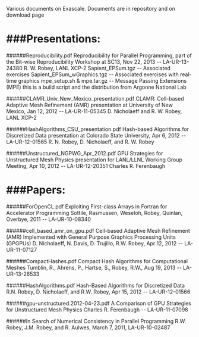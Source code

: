 Various documents on Exascale. Documents are in repository and on download page

###Presentations:
===============

######Reproducibility.pdf
Reproducibility for Parallel Programming, part of the
    Bit-wise Reproducibility Workshop at SC13,
    Nov 22, 2013 -- LA-UR-13-24380
   R. W. Robey, LANL XCP-2
   Sapient_EPSum.tgz -- Associated exercises
   Sapient_EPSum_wGraphics.tgz -- Associated exercises with real-time graphics
   mpe_setup.sh & mpe.tar.gz -- Message Passing Extensions (MPE)
      this is a build script and the distribution from Argonne National Lab
   
######CLAMR_Univ_New_Mexico_presentation.pdf
CLAMR: Cell-based Adaptive Mesh Refinement (AMR) presentation
    at University of New Mexico, Jan 12, 2012 -- LA-UR-11-05345
   D. Nicholaeff and R. W. Robey, LANL XCP-2

######HashAlgorithms_CSU_presentation.pdf
Hash-based Algorithms for Discretized Data presentation
    at Colorado State University, Apr 6, 2012 -- LA-UR-12-01565
   R. N. Robey, D. Nicholaeff, and R. W. Robey

######Unstructured_NGPWG_Apr_2012.pdf
GPU Strategies for Unstructured Mesh Physics presentation
    for LANL/LLNL Working Group Meeting, Apr 10, 2012 -- LA-UR-12-20351
   Charles R. Ferenbaugh


###Papers:
==============

######ForOpenCL.pdf
Exploiting First-class Arrays in Fortran for Accelerator Programming
    Sottile, Rasmussen, Weseloh, Robey, Quinlan, Overbye, 2011 -- LA-UR-10-08340
 
######cell_based_amr_on_gpu.pdf
Cell-based Adaptive Mesh Refinement (AMR) Implemented with General Purpose
    Graphics Processing Units (GPGPUs)
    D. Nicholaeff, N. Davis, D. Trujillo, R.W. Robey, Apr 12, 2012 -- LA-UR-11-07127
    
######CompactHashes.pdf
    Compact Hash Algorithms for Computational Meshes
    Tumblin, R., Ahrens, P., Hartse, S., Robey, R.W., Aug 19, 2013 -- LA-UR-13-26533

######HashAlgorithms.pdf
    Hash-Based Algorithms for Discretized Data
    R.N. Robey, D. Nicholaeff, and R.W. Robey, Apr 15, 2012 -- LA-UR-12-01566 

######gpu-unstructured.2012-04-23.pdf
A Comparison of GPU Strategies for Unstructured Mesh Physics
    Charles R. Ferenbaugh -- LA-UR-11-07098

######In Search of Numerical Consistency in Parallel Programming
   R.W. Robey, J.M. Robey, and R. Aulwes, March 7, 2011, LA-UR-10-02487

